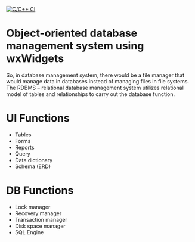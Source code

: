 [![C/C++ CI](https://github.com/breylaude/dbms/actions/workflows/c-cpp.yml/badge.svg)](https://github.com/breylaude/dbms/actions/workflows/c-cpp.yml)
# Object-oriented database management system using wxWidgets

So, in database management system, there would be a file manager that would manage data in databases instead of managing files in file systems. The RDBMS – relational database management system utilizes relational model of tables and relationships to carry out the database function.

# UI Functions
- Tables
- Forms
- Reports
- Query
- Data dictionary
- Schema (ERD)

# DB Functions
- Lock manager
- Recovery manager
- Transaction manager
- Disk space manager
- SQL Engine
